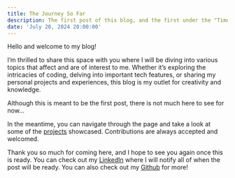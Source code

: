 ```yaml
---
title: The Journey So Far
description: The first post of this blog, and the first under the "Timeline" series, where I highlight my journey so far in the past year.
date: 'July 20, 2024 20:00:00'
---
```


Hello and welcome to my blog!

I’m thrilled to share this space with you where I will be diving into various
topics that affect and are of interest to me. Whether it’s exploring the intricacies of coding,
delving into important tech features, or sharing my personal projects and
experiences, this blog is my outlet for creativity and knowledge.

Although this is meant to be the first post, there is not much here to see for
now...

In the meantime, you can navigate through the page and take a look at some of
the [projects](/projects) showcased. Contributions are always accepted and
welcomed.

Thank you so much for coming here, and I hope to see you again once this is
ready. You can check out my [LinkedIn](https://linkedin.com/in/nikeokoronkwo)
where I will notify all of when the post will be ready. You can also check out
my [Github](https://github.com/nikeokoronkwo) for more!
